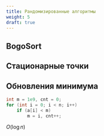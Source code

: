 ```yaml
---
title: Рандомизированные алгоритмы
weight: 5
draft: true
---
```


## BogoSort

## Стационарные точки

## Обновления минимума

```cpp
int m = 1e9, cnt = 0;
for (int i = 0; i < n; i++)
    if (a[i] < m)
        m = i, cnt++;
```

$O(\log n)$
